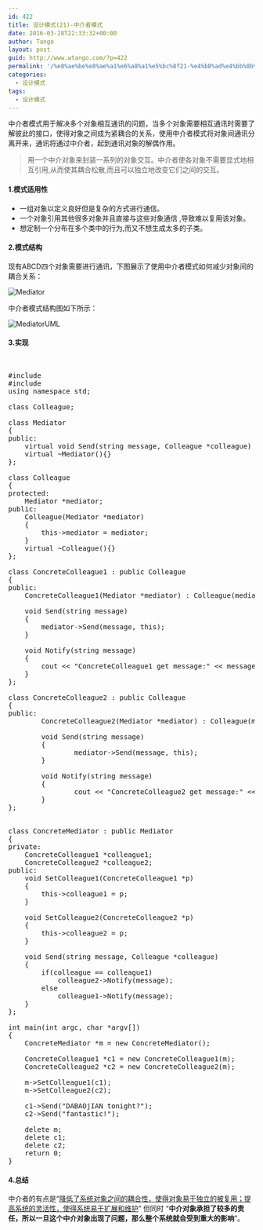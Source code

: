 ```yaml
---
id: 422
title: 设计模式(21)-中介者模式
date: 2016-03-28T22:33:32+00:00
author: Tango
layout: post
guid: http://www.wtango.com/?p=422
permalink: '/%e8%ae%be%e8%ae%a1%e6%a8%a1%e5%bc%8f21-%e4%b8%ad%e4%bb%8b%e8%80%85%e6%a8%a1%e5%bc%8f/'
categories:
  - 设计模式
tags:
  - 设计模式
---
```

中介者模式用于解决多个对象相互通讯的问题，当多个对象需要相互通讯时需要了解彼此的接口，使得对象之间成为紧耦合的关系，使用中介者模式将对象间通讯分离开来，通讯将通过中介者，起到通讯对象的解偶作用。

> 用一个中介对象来封装一系列的对象交互。中介者使各对象不需要显式地相互引用,从而使其耦合松散,而且可以独立地改变它们之间的交互。

<!--more-->

#### 1.模式适用性

  * 一组对象以定义良好但是复杂的方式进行通信。
  * 一个对象引用其他很多对象并且直接与这些对象通信 ,导致难以复用该对象。
  * 想定制一个分布在多个类中的行为,而又不想生成太多的子类。

#### 2.模式结构

现有ABCD四个对象需要进行通讯，下图展示了使用中介者模式如何减少对象间的耦合关系：

<img class="aligncenter size-full wp-image-423" src="../wp-content/uploads/2016/03/Mediator.png" alt="Mediator" width="465" height="209" srcset="../wp-content/uploads/2016/03/Mediator.png 465w, ../wp-content/uploads/2016/03/Mediator-300x135.png 300w" sizes="(max-width: 465px) 100vw, 465px" />

中介者模式结构图如下所示：

<img class="aligncenter size-full wp-image-424" src="../wp-content/uploads/2016/03/MediatorUML.png" alt="MediatorUML" width="917" height="458" srcset="../wp-content/uploads/2016/03/MediatorUML.png 917w, ../wp-content/uploads/2016/03/MediatorUML-300x150.png 300w, ../wp-content/uploads/2016/03/MediatorUML-768x384.png 768w" sizes="(max-width: 917px) 100vw, 917px" />

#### 3.实现

&nbsp;

<pre class="brush: cpp; title: ; notranslate" title="">#include <iostream>
#include <string>
using namespace std;

class Colleague;

class Mediator
{
public:
	virtual void Send(string message, Colleague *colleague) = 0;
	virtual ~Mediator(){}
};

class Colleague
{
protected:
	Mediator *mediator;
public:
	Colleague(Mediator *mediator)
	{
		this->mediator = mediator;
	}
	virtual ~Colleague(){}
};

class ConcreteColleague1 : public Colleague
{
public:
	ConcreteColleague1(Mediator *mediator) : Colleague(mediator){}

	void Send(string message)
	{
		mediator->Send(message, this);
	}

	void Notify(string message)
	{
		cout << "ConcreteColleague1 get message:" << message << endl;
	}
};

class ConcreteColleague2 : public Colleague
{
public:
        ConcreteColleague2(Mediator *mediator) : Colleague(mediator){}
        
        void Send(string message)
        {
                mediator->Send(message, this);
        }

        void Notify(string message)
        {
                cout << "ConcreteColleague2 get message:" << message << endl;
        }
};


class ConcreteMediator : public Mediator
{
private:
	ConcreteColleague1 *colleague1;
	ConcreteColleague2 *colleague2;
public:
	void SetColleague1(ConcreteColleague1 *p)
	{
		this->colleague1 = p;
	}

	void SetColleague2(ConcreteColleague2 *p)
	{
		this->colleague2 = p;
	}

	void Send(string message, Colleague *colleague)
	{
		if(colleague == colleague1)
			colleague2->Notify(message);
		else
			colleague1->Notify(message);
	}
};

int main(int argc, char *argv[])
{
	ConcreteMediator *m = new ConcreteMediator();

	ConcreteColleague1 *c1 = new ConcreteColleague1(m);
	ConcreteColleague2 *c2 = new ConcreteColleague2(m);

	m->SetColleague1(c1);
	m->SetColleague2(c2);

	c1->Send("DABAOjIAN tonight?");
	c2->Send("fantastic!");

	delete m;
	delete c1;
	delete c2;
	return 0;
}
</pre>

#### 4.总结

中介者的有点是“<span style="text-decoration: underline;">降低了系统对象之间的耦合性，使得对象易于独立的被复用；提高系统的灵活性，使得系统易于扩展和维护</span>” 但同时 “**中介对象承担了较多的责任，所以一旦这个中介对象出现了问题，那么整个系统就会受到重大的影响**”。
